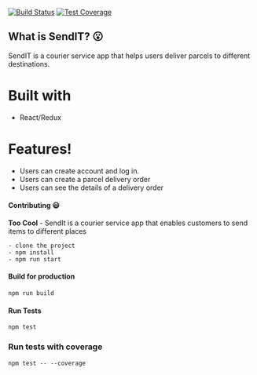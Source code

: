 [![Build Status](https://travis-ci.org/CryceTruly/si-react.svg?branch=develop)](https://travis-ci.org/CryceTruly/si-react) [![Test Coverage](https://api.codeclimate.com/v1/badges/2a89a0fb83a69a9edba6/test_coverage)](https://codeclimate.com/github/CryceTruly/si-react/test_coverage)

## What is SendIT? :open_mouth:
SendIT is a courier service app that helps users deliver parcels to different destinations.


# Built with

  - React/Redux

#  Features!

  - Users can create account and log in.
  - Users can create a parcel delivery order
  - Users can see the details of a delivery order

#### Contributing :smiley:
**Too Cool** - SendIt is a courier service app that enables customers to send items to different places


```
- clone the project
- npm install
- npm run start
```
#### Build for production

```
npm run build
```
#### Run Tests
`
npm test
`

### Run tests with coverage

` npm test -- --coverage
`
